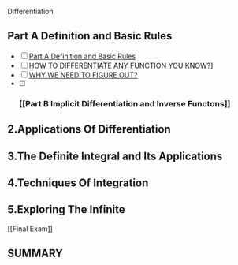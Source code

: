 Differentiation

## Part A Definition and Basic Rules

- [ ] [Part A Definition and Basic Rules](Part%20A%20Definition%20and%20Basic%20Rules.md)
- [ ] [HOW TO DIFFERENTIATE ANY FUNCTION YOU KNOW?](Part%20A%20Definition%20and%20Basic%20Rules.md#HOW%20TO%20DIFFERENTIATE%20ANY%20FUNCTION%20YOU%20KNOW?)]
- [ ] [WHY WE NEED TO FIGURE OUT?](Geometric%20interpretation.md#WHY%20WE%20NEED%20TO%20FIGURE%20OUT?)
- [ ] ### [[Part B Implicit Differentiation and Inverse Functons]]

## 2.Applications Of Differentiation

## 3.The Definite Integral and Its Applications

## 4.Techniques Of Integration

## 5.Exploring The Infinite

[[Final Exam]]

## SUMMARY
